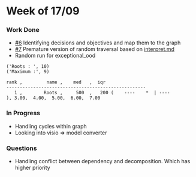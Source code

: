 # Week of 17/09

### Work Done
* [#6](https://github.com/ai-se/softgoals/issues/6) Identifying decisions and objectives and map them to the graph
* [#7](https://github.com/ai-se/softgoals/issues/7) Premature version of random traversal based on [interpret.md](https://github.com/ai-se/softgoals/blob/master/interpret.md)
* Random run for exceptional_ood
```
('Roots : ', 10)
('Maximum :', 9)

rank ,         name ,    med   ,  iqr 
----------------------------------------------------
   1 ,        Roots ,     500  ,   200 (    ----    *  | ----         ), 3.00,  4.00,  5.00,  6.00,  7.00

```

### In Progress
* Handling cycles within graph
* Looking into visio => model converter

### Questions
* Handling conflict between dependency and decomposition. Which has higher priority
